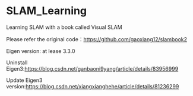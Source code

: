 # SLAM_Learning
Learning SLAM with a book called Visual SLAM


Please refer the original code：https://github.com/gaoxiang12/slambook2


Eigen version: at lease 3.3.0

Uninstall Eigen3:https://blog.csdn.net/ganbaoni9yang/article/details/83956999

Update Eigen3 version:https://blog.csdn.net/xiangxianghehe/article/details/81236299
